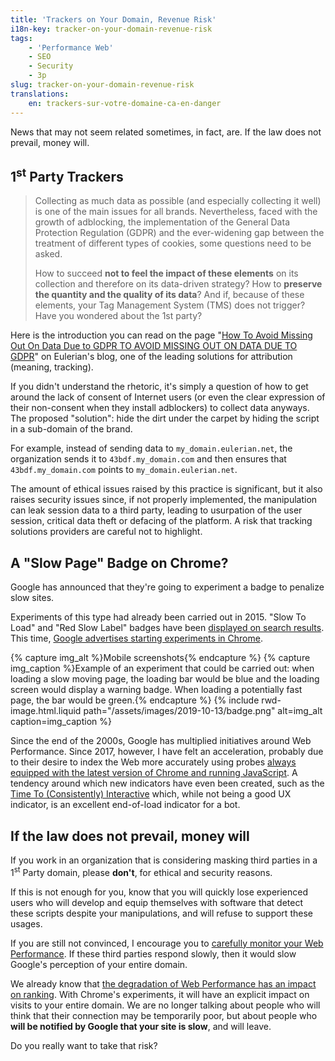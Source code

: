 ```yaml
---
title: 'Trackers on Your Domain, Revenue Risk'
i18n-key: tracker-on-your-domain-revenue-risk
tags:
    - 'Performance Web'
    - SEO
    - Security
    - 3p
slug: tracker-on-your-domain-revenue-risk
translations:
    en: trackers-sur-votre-domaine-ca-en-danger
---
```


News that may not seem related sometimes, in fact, are. If the law does not prevail, money will.

## 1<sup>st</sup> Party Trackers

> Collecting as much data as possible (and especially collecting it well) is one
> of the main issues for all brands. Nevertheless, faced with the growth of
> adblocking, the implementation of the General Data Protection Regulation
> (GDPR) and the ever-widening gap between the treatment of different types of
> cookies, some questions need to be asked.
>
> How to succeed **not to feel the impact of these elements** on its collection
> and therefore on its data-driven strategy? How to **preserve the quantity and
> the quality of its data**? And if, because of these elements, your Tag
> Management System (TMS) does not trigger? Have you wondered about the 1st
> party?

Here is the introduction you can read on the page
"[How To Avoid Missing Out On Data Due to GDPR TO AVOID MISSING OUT ON DATA DUE TO GDPR](https://www.eulerian.com/en/blog/tricks/avoid-missing-data-due-to-gdpr/)"
on Eulerian's blog, one of the leading solutions for attribution (meaning,
tracking).

If you didn't understand the rhetoric, it's simply a question of how to get
around the lack of consent of Internet users (or even the clear expression of
their non-consent when they install adblockers) to collect data anyways. The
proposed "solution": hide the dirt under the carpet by hiding the script in a
sub-domain of the brand.

For example, instead of sending data to `my_domain.eulerian.net`, the
organization sends it to `43bdf.my_domain.com` and then ensures that
`43bdf.my_domain.com` points to `my_domain.eulerian.net`.

The amount of ethical issues raised by this practice is significant, but it also
raises security issues since, if not properly implemented, the manipulation can
leak session data to a third party, leading to usurpation of the user session,
critical data theft or defacing of the platform. A risk that tracking solutions
providers are careful not to highlight.

## A "Slow Page" Badge on Chrome?

Google has announced that they're going to experiment a badge to penalize slow
sites.

Experiments of this type had already been carried out in 2015.
"<span lang="en">Slow To Load</span>" and "<span lang="en">Red Slow
Label</span>" badges have been
[displayed on search results](http://www.redslowlabel.com/). This time,
[Google advertises starting experiments in Chrome](https://blog.chromium.org/2019/11/moving-towards-faster-web.html).

{% capture img_alt %}Mobile screenshots{% endcapture %}
{% capture img_caption %}Example of an experiment that could be carried out:
when loading a slow moving page, the loading bar would be blue and the loading
screen would display a warning badge. When loading a potentially fast page, the
bar would be green.{% endcapture %} {% include rwd-image.html.liquid
path="/assets/images/2019-10-13/badge.png"
alt=img_alt
caption=img_caption
%}

Since the end of the 2000s, Google has multiplied initiatives around Web
Performance. Since 2017, however, I have felt an acceleration, probably due to
their desire to index the Web more accurately using probes
[always equipped with the latest version of Chrome and running JavaScript](https://webmasters.googleblog.com/2019/05/the-new-evergreen-googlebot.html).
A tendency around which new indicators have even been created, such as the
[Time To (Consistently) Interactive](https://blog.dareboost.com/fr/2019/05/mesurer-interactivite-time-to-interactive/)
which, while not being a good UX indicator, is an excellent end-of-load
indicator for a bot.

## If the law does not prevail, money will

If you work in an organization that is considering masking third parties in a
1<sup>st</sup> Party domain, please **don't**, for ethical and security reasons.

If this is not enough for you, know that you will quickly lose experienced users
who will develop and equip themselves with software that detect these scripts
despite your manipulations, and will refuse to support these usages.

If you are still not convinced, I encourage you to
[carefully monitor your Web Performance](https://www.dareboost.com/fr/). If
these third parties respond slowly, then it would slow Google's perception of
your entire domain.

We already know that
[the degradation of Web Performance has an impact on ranking](https://blog.dareboost.com/fr/2018/01/google-speed-update-vitesse-ranking/).
With Chrome's experiments, it will have an explicit impact on visits to your
entire domain. We are no longer talking about people who will think that their
connection may be temporarily poor, but about people who **will be notified by
Google that your site is slow**, and will leave.

Do you really want to take that risk?
